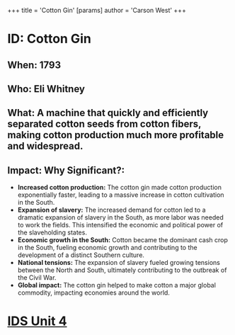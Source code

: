 +++
 title = 'Cotton Gin'
[params]
	author = 'Carson West'
+++
# ID: Cotton Gin 
## When: 1793 
## Who: Eli Whitney 
## What: A machine that quickly and efficiently separated cotton seeds from cotton fibers, making cotton production much more profitable and widespread.
## Impact: Why Significant?:
* **Increased cotton production:**  The cotton gin made cotton production exponentially faster, leading to a massive increase in cotton cultivation in the South. 
* **Expansion of slavery:**  The increased demand for cotton led to a dramatic expansion of slavery in the South, as more labor was needed to work the fields. This intensified the economic and political power of the slaveholding states.
* **Economic growth in the South:**  Cotton became the dominant cash crop in the South, fueling economic growth and contributing to the development of a distinct Southern culture. 
* **National tensions:** The expansion of slavery fueled growing tensions between the North and South, ultimately contributing to the outbreak of the Civil War. 
* **Global impact:** The cotton gin helped to make cotton a major global commodity, impacting economies around the world. 

# [IDS Unit 4](./../ids-unit-4/)